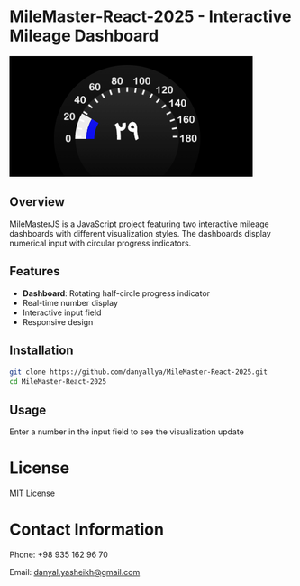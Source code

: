 # MileMaster-React-2025 - Interactive Mileage Dashboard

![Dashboard 1 Preview](https://github.com/danyallya/MileMasterJS-2018/blob/master/1.PNG) 

## Overview
MileMasterJS is a JavaScript project featuring two interactive mileage dashboards with different visualization styles. The dashboards display numerical input with circular progress indicators.

## Features
- **Dashboard**: Rotating half-circle progress indicator
- Real-time number display
- Interactive input field
- Responsive design

## Installation
```bash
git clone https://github.com/danyallya/MileMaster-React-2025.git
cd MileMaster-React-2025
```

## Usage

Enter a number in the input field to see the visualization update


# License
MIT License

# Contact Information

Phone: +98 935 162 96 70

Email: danyal.yasheikh@gmail.com




